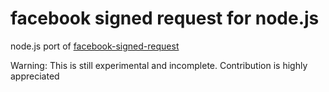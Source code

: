 # facebook signed request for node.js

node.js port of [facebook-signed-request](https://github.com/wooga/facebook-signed-request)

Warning: This is still experimental and incomplete. Contribution is highly appreciated
